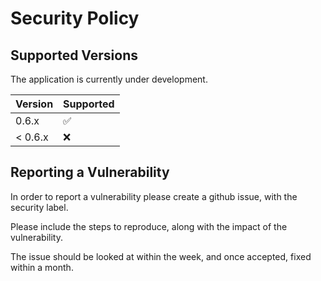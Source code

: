 # Security Policy

## Supported Versions

The application is currently under development.

| Version | Supported          |
| ------- | ------------------ |
| 0.6.x   | :white_check_mark: |
| < 0.6.x | :x:                |

## Reporting a Vulnerability

In order to report a vulnerability please create a github issue, with the security
label.

Please include the steps to reproduce, along with the impact of the vulnerability.

The issue should be looked at within the week, and once accepted, fixed within a
month.
